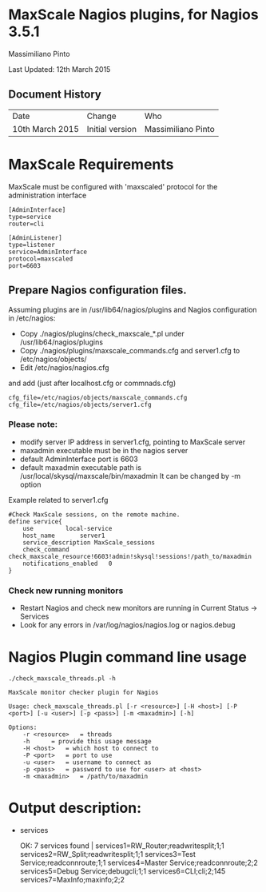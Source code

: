 # MaxScale Nagios plugins, for Nagios 3.5.1

Massimiliano Pinto

Last Updated: 12th March 2015

## Document History

<table>
  <tr>
    <td>Date</td>
    <td>Change</td>
    <td>Who</td>
  </tr>
  <tr>
    <td>10th March 2015</td>
    <td>Initial version</td>
    <td>Massimiliano Pinto</td>
  </tr>
</table>

# MaxScale Requirements

MaxScale must be configured with 'maxscaled' protocol for the administration interface

	[AdminInterface]
	type=service
	router=cli

	[AdminListener]
	type=listener
	service=AdminInterface
	protocol=maxscaled
	port=6603

## Prepare Nagios configuration files.

Assuming plugins are in /usr/lib64/nagios/plugins and Nagios configuration in /etc/nagios:

* Copy ./nagios/plugins/check_maxscale_*.pl under /usr/lib64/nagios/plugins
* Copy ./nagios/plugins/maxscale_commands.cfg and server1.cfg to /etc/nagios/objects/
* Edit /etc/nagios/nagios.cfg

and add (just after localhost.cfg or commnads.cfg)

	cfg_file=/etc/nagios/objects/maxscale_commands.cfg
	cfg_file=/etc/nagios/objects/server1.cfg

### Please note:
- modify server IP address in server1.cfg, pointing to MaxScale server
- maxadmin executable must be in the nagios server
- default AdminInterface port is 6603
- default maxadmin executable path is /usr/local/skysql/maxscale/bin/maxadmin
	It can be changed by -m option

Example related to server1.cfg

	#Check MaxScale sessions, on the remote machine.
	define service{
		use			local-service
		host_name		server1
		service_description	MaxScale_sessions
		check_command		check_maxscale_resource!6603!admin!skysql!sessions!/path_to/maxadmin
		notifications_enabled	0
	}

### Check new running monitors
* Restart Nagios and check new monitors are running in Current Status -> Services
* Look for any errors in /var/log/nagios/nagios.log or nagios.debug


# Nagios Plugin command line usage

	./check_maxscale_threads.pl -h

	MaxScale monitor checker plugin for Nagios

	Usage: check_maxscale_threads.pl [-r <resource>] [-H <host>] [-P <port>] [-u <user>] [-p <pass>] [-m <maxadmin>] [-h]

	Options:
		-r <resource>	= threads
		-h		= provide this usage message
		-H <host>	= which host to connect to
		-P <port>	= port to use
		-u <user>	= username to connect as
		-p <pass>	= password to use for <user> at <host>
		-m <maxadmin>	= /path/to/maxadmin


# Output description:

* services

	OK: 7 services found | services1=RW_Router;readwritesplit;1;1 services2=RW_Split;readwritesplit;1;1 services3=Test Service;readconnroute;1;1 services4=Master Service;readconnroute;2;2 services5=Debug Service;debugcli;1;1 services6=CLI;cli;2;145 services7=MaxInfo;maxinfo;2;2
